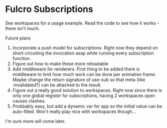 # Fulcro Subscriptions 

See workspaces for a usage example. Read the code to see how it works - there isn't much. 


Future plans
 1. Incorporate a push model for subscriptions. Right  now they depend on short-circuiting the invocation asap while running every subscription function. 
 2. Figure out how to make these more reloadable
 3. Add middleware for renderers. First thing to be added there is middleware to limit how much work can be done per animation frame. Maybe change the return signature of use-sub so that meta (like :invalidated?) can be attached to the result.
 4. Figure out a really good solution to workspaces. Right now since there is only one global register for subscriptions, having 2 workspaces open causes clashes. 
 5. Probbably easy, but add a dynamic var for app so the initial value can be auto-filled. Won't really play nice with workspaces though...
 
 
 I'm sure more will come later.

